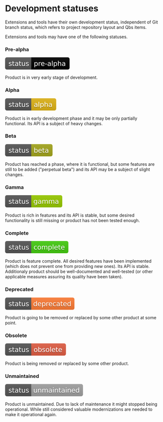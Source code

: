 # Development statuses

Extensions and tools have their own development status, independent of Git branch status, which refers to project repository layout
and Qbs items.

Extensions and tools may have one of the following statuses.

### Pre-alpha

![Pre-alpha status badge](images/status-pre.svg)

Product is in very early stage of development.

### Alpha

![Alpha status badge](images/status-alpha.svg)

Product is in early development phase and it may be only partially functional. Its API is a subject of heavy changes.

### Beta

![Beta status badge](images/status-beta.svg)

Product has reached a phase, where it is functional, but some features are still to be added ("perpetual beta") and its API may be a
subject of slight changes.

### Gamma

![Gamma status badge](images/status-gamma.svg)

Product is rich in features and its API is stable, but some desired functionality is still missing or product has not
been tested enough.

### Complete

![Complete status badge](images/status-complete.svg)

Product is feature complete. All desired features have been implemented (which does not prevent one from providing new
ones). Its API is stable. Additionaly product should be well-documented and well-tested (or other applicable measures assuring
its quality have been taken).

### Deprecated

![Deprecated status badge](images/status-deprecated.svg)

Product is going to be removed or replaced by some other product at some point.

### Obsolete

![Obsolete status badge](images/status-obsolete.svg)

Product is being removed or replaced by some other product.

### Unmaintained

![Unmaintained status badge](images/status-unmaintained.svg)

Product is unmaintained. Due to lack of maintenance it might stopped being operational. While still considered
valuable modernizations are needed to make it operational again.


